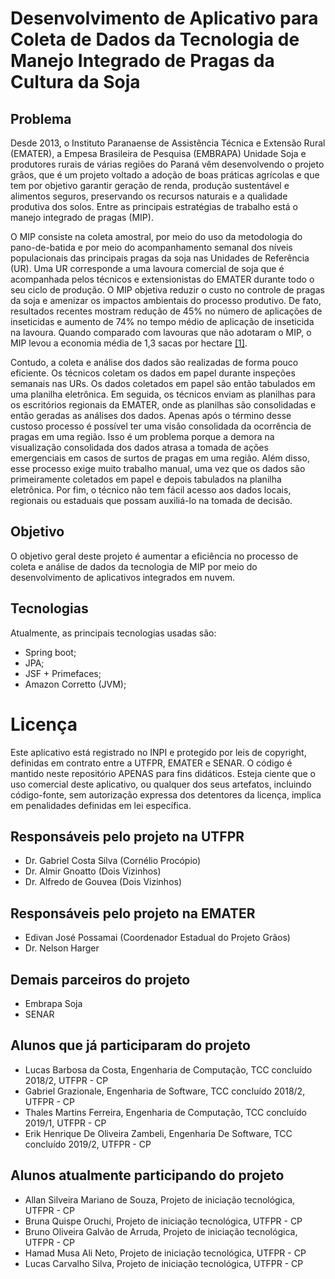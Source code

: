 # Desenvolvimento de Aplicativo para Coleta de Dados da Tecnologia de Manejo Integrado de Pragas da Cultura da Soja

## Problema
Desde 2013, o Instituto Paranaense de Assistência Técnica e Extensão Rural (EMATER), a Empesa Brasileira de Pesquisa (EMBRAPA) Unidade Soja e produtores rurais de várias regiões do Paraná vêm desenvolvendo o projeto grãos, que é um projeto voltado a adoção de boas práticas agrícolas e que tem por objetivo garantir geração de renda, produção sustentável e alimentos seguros, preservando os recursos naturais e a qualidade produtiva dos solos. Entre as principais estratégias de trabalho está o manejo integrado de pragas (MIP).

O MIP consiste na coleta amostral, por meio do uso da metodologia do pano-de-batida e por meio do acompanhamento semanal dos níveis populacionais das principais pragas da soja nas Unidades de Referência (UR). Uma UR corresponde a uma lavoura comercial de soja que é acompanhada pelos técnicos e extensionistas do EMATER durante todo o seu ciclo de produção. O MIP objetiva reduzir o custo no controle de pragas da soja e amenizar os impactos ambientais do processo produtivo. De fato, resultados recentes mostram redução de 45% no número de aplicações de inseticidas e aumento de 74% no tempo médio de aplicação de inseticida na lavoura. Quando comparado com lavouras que não adotaram o MIP, o MIP levou a economia média de 1,3 sacas por hectare [[1]](https://www.embrapa.br/busca-de-publicacoes/-/publicacao/1075681/resultados-do-manejo-integrado-de-pragas-da-soja-na-safra-201617-no-parana).

Contudo, a coleta e análise dos dados são realizadas de forma pouco eficiente. Os técnicos coletam os dados em papel durante inspeções semanais nas URs. Os dados coletados em papel são então tabulados em uma planilha eletrônica. Em seguida, os técnicos enviam as planilhas para os escritórios regionais da EMATER, onde as planilhas são consolidadas e então geradas as análises dos dados. Apenas após o término desse custoso processo é possível ter uma visão consolidada da ocorrência de pragas em uma região. Isso é um problema porque a demora na visualização consolidada dos dados atrasa a tomada de ações emergenciais em casos de surtos de pragas em uma região. Além disso, esse processo exige muito trabalho manual, uma vez que os dados são primeiramente coletados em papel e depois tabulados na planilha eletrônica. Por fim, o técnico não tem fácil acesso aos dados locais, regionais ou estaduais que possam auxiliá-lo na tomada de decisão. 

## Objetivo
O objetivo geral deste projeto é aumentar a eficiência no processo de coleta e análise de dados da tecnologia de MIP por meio do desenvolvimento de aplicativos integrados em nuvem. 

## Tecnologias
Atualmente, as principais tecnologias usadas são:
- Spring boot;
- JPA;
- JSF + Primefaces;
- Amazon Corretto (JVM);

# Licença
Este aplicativo está registrado no INPI e protegido por leis de copyright, definidas em contrato entre a UTFPR, EMATER e SENAR. O código é mantido neste repositório APENAS para fins didáticos. Esteja ciente que o uso comercial deste aplicativo, ou qualquer dos seus artefatos, incluindo código-fonte, sem autorização expressa dos detentores da licença, implica em penalidades definidas em lei específica. 

## Responsáveis pelo projeto na UTFPR
- Dr. Gabriel Costa Silva (Cornélio Procópio)
- Dr. Almir Gnoatto (Dois Vizinhos)
- Dr. Alfredo de Gouvea (Dois Vizinhos)

## Responsáveis pelo projeto na EMATER
- Edivan José Possamai (Coordenador Estadual do Projeto Grãos)
- Dr. Nelson Harger 

## Demais parceiros do projeto
- Embrapa Soja
- SENAR

## Alunos que já participaram do projeto 
- Lucas Barbosa da Costa, Engenharia de Computação, TCC concluído 2018/2, UTFPR - CP
- Gabriel Grazionale, Engenharia de Software, TCC concluído 2018/2, UTFPR - CP
- Thales Martins Ferreira, Engenharia de Computação, TCC concluído 2019/1, UTFPR - CP
- Erik Henrique De Oliveira Zambeli, Engenharia De Software, TCC concluído 2019/2, UTFPR - CP

## Alunos atualmente participando do projeto
- Allan Silveira Mariano de Souza, Projeto de iniciação tecnológica, UTFPR - CP
- Bruna Quispe Oruchi, Projeto de iniciação tecnológica, UTFPR - CP
- Bruno Oliveira Galvão de Arruda, Projeto de iniciação tecnológica, UTFPR - CP
- Hamad Musa Ali Neto, Projeto de iniciação tecnológica, UTFPR - CP
- Lucas Carvalho Silva, Projeto de iniciação tecnológica, UTFPR - CP
